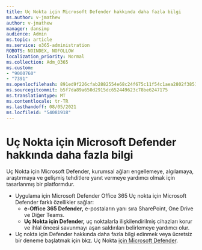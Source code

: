 ```yaml
---
title: Uç Nokta için Microsoft Defender hakkında daha fazla bilgi
ms.author: v-jmathew
author: v-jmathew
manager: dansimp
audience: Admin
ms.topic: article
ms.service: o365-administration
ROBOTS: NOINDEX, NOFOLLOW
localization_priority: Normal
ms.collection: Adm_O365
ms.custom:
- "9000760"
- "7391"
ms.openlocfilehash: 891ed9f226cfab2882554e68c24f675c11f54c1aea2802f3851d42630af80df8
ms.sourcegitcommit: b5f7da89a650d2915dc652449623c78be6247175
ms.translationtype: MT
ms.contentlocale: tr-TR
ms.lasthandoff: 08/05/2021
ms.locfileid: "54081918"
---
```

# <a name="learn-more-about-microsoft-defender-for-endpoint"></a>Uç Nokta için Microsoft Defender hakkında daha fazla bilgi

Uç Nokta için Microsoft Defender, kurumsal ağları engellemeye, algılamaya, araştırmaya ve gelişmiş tehditlere yanıt vermeye yardımcı olmak için tasarlanmış bir platformdur.

- Uygulama için Microsoft Defender Office 365 Uç nokta için Microsoft Defender farklı özellikler sağlar:
  - **e-Office 365 Defender,** e-postaların yanı sıra SharePoint, One Drive ve Diğer Teams.
  - **Uç Nokta için Defender,** uç noktalarla ilişkilendirilmiş cihazları korur ve ihlal öncesi savunmayı aşan saldırıları belirlemeye yardımcı olur.
- Uç nokta için Defender hakkında daha fazla bilgi edinmek veya ücretsiz bir deneme başlatmak için bkz. Uç Nokta [için Microsoft Defender](https://go.microsoft.com/fwlink/?linkid=2094113).
